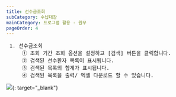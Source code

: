 ```yaml
---
title: 선수금조회
subCategory: 수납대장
mainCategory: 프로그램 활용 - 원무
pageOrder: 4
---
```


<pre>
 <t2><bold>1. 선수금조회</bold></t2>
     ① 조회 기간 조회 옵션을 설정하고 [검색] 버튼을 클릭합니다.
     ② 검색된 선수환자 목록이 표시됩니다.
     ③ 검색된 목록의 합계가 표시됩니다.
     ④ 검색된 목록을 출력/ 엑셀 다운로드 할 수 있습니다.
</pre>

[![](/images/{{page.url}}_1.png)](/images/{{page.url}}_1.png){: target="_blank"}